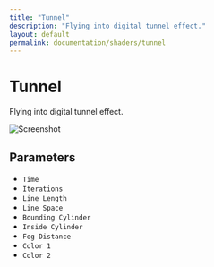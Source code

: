 ```yaml
---
title: "Tunnel"
description: "Flying into digital tunnel effect."
layout: default
permalink: documentation/shaders/tunnel
---
```


# Tunnel

Flying into digital tunnel effect.

![Screenshot](/documentation/shaders/Generate/tunnel/screenshot.jpg)

## Parameters

* `Time`
* `Iterations`
* `Line Length`
* `Line Space`
* `Bounding Cylinder`
* `Inside Cylinder`
* `Fog Distance`
* `Color 1`
* `Color 2`
